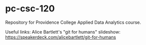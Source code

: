 # pc-csc-120
Repository for Providence College Applied Data Analytics course.

Useful links:
Alice Bartlett's "git for humans" slideshow: https://speakerdeck.com/alicebartlett/git-for-humans

